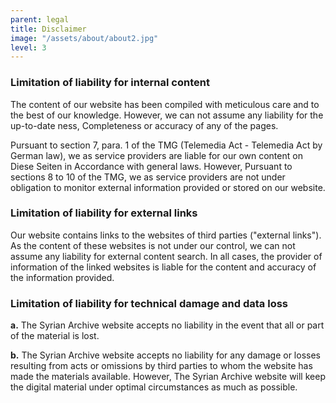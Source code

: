 ```yaml
---
parent: legal
title: Disclaimer
image: "/assets/about/about2.jpg"
level: 3
---
```



### Limitation of liability for internal content

The content of our website has been compiled with meticulous care and to the best of our knowledge. However, we can not assume any liability for the up-to-date ness, Completeness or accuracy of any of the pages.

Pursuant to section 7, para. 1 of the TMG (Telemedia Act - Telemedia Act by German law), we as service providers are liable for our own content on Diese Seiten in Accordance with general laws. However, Pursuant to sections 8 to 10 of the TMG, we as service providers are not under obligation to monitor external information provided or stored on our website.

### Limitation of liability for external links

Our website contains links to the websites of third parties ("external links"). As the content of these websites is not under our control, we can not assume any liability for external content search. In all cases, the provider of information of the linked websites is liable for the content and accuracy of the information provided.

### Limitation of liability for technical damage and data loss

**a.** The Syrian Archive website accepts no liability in the event that all or part of the material is lost.

**b.** The Syrian Archive website accepts no liability for any damage or losses resulting from acts or omissions by third parties to whom the website has made the materials available.
However, The Syrian Archive website will keep the digital material under optimal circumstances as much as possible.
